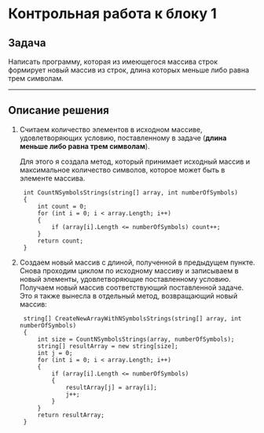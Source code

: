 # Контрольная работа к блоку 1

## Задача

Написать программу, которая из имеющегося массива строк формирует новый массив из строк, длина которых меньше либо равна трем символам. 

***

## Описание решения

1. Считаем количество элементов в исходном массиве, удовлетворяющих условию, поставленному в задаче (**длина меньше либо равна трем символам**). 

	Для этого я создала метод, который принимает исходный массив и максимальное количество символов, которое может быть в элементе массива.

		int CountNSymbolsStrings(string[] array, int numberOfSymbols)
		{
			int count = 0;
			for (int i = 0; i < array.Length; i++)
			{
				if (array[i].Length <= numberOfSymbols) count++;
			}
			return count;
		}

2. Создаем новый массив с длиной, полученной в предыдущем пункте. Снова проходим циклом по исходному массиву и записываем в новый элементы, удовлетворяющие поставленному условию. Получаем новый массив соответствующий поставленной задаче. 	
	Это я также вынесла в отдельный метод, возвращающий новый массив:

		string[] CreateNewArrayWithNSymbolsStrings(string[] array, int numberOfSymbols)
		{
			int size = CountNSymbolsStrings(array, numberOfSymbols);
			string[] resultArray = new string[size];
			int j = 0;
			for (int i = 0; i < array.Length; i++)
			{
				if (array[i].Length <= numberOfSymbols)
				{
					resultArray[j] = array[i];
					j++;
				}
			}
			return resultArray;
		}


